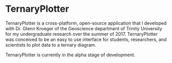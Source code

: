 # TernaryPlotter

TernaryPlotter is a cross-platform, open-source application that I developed with Dr. Glenn Kroeger of the Geoscience department of Trinity University for my undergraduate research over the summer of 2017. TernaryPlotter was conceived to be an easy to use interface for students, researchers, and scientists to plot data to a ternary diagram.

TernaryPlotter is currently in the alpha stage of development.